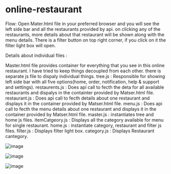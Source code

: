 # online-restaurant
Flow:
Open Mater.html file in your preferred browser and you will see the left side bar and all the restaurants provided by api. on clicking any of the restaurants, more details about that restaurant will be shown along with the menu details. There is a filter button on top right corner, if you click on it the filter light box will open.
 
 Details about individual files :

Master.html file provides container for everything that you see in this online restaurant. I have tried to keep things decoupled from each other. there is separate js file to dispaly individual things.
tree.js : Responsible for showing left side bar with all five options(home, order, notification, help & support and settings).
restaurents.js : Does api call to fecth the deta for all available restaurants and dispalys in the containter provided by Matser.html file.
restaurant.js : Does api call to fecth details about one restaurant and displays it in the container provided by Matser.html file.
menu.js : Does api call to fecth the menu details about one restaurant and displays it in the container provided by Matser.html file.
master.js : instantiates tree and home js files.
itemCatgeory.js : Displays all the category available for menu for single restaurant.
home.js : instantiate category, restaurant and filter js files.
filter.js : Displays filter light box.
category.js : Displays Restaurant cantegory.



![image](https://user-images.githubusercontent.com/50864824/135609068-896c910c-c847-4b01-8f11-e3d4a2483bab.png)

![image](https://user-images.githubusercontent.com/50864824/135609202-c52f7818-d4f4-4c0d-9dfc-4651ee9e19da.png)

![image](https://user-images.githubusercontent.com/50864824/135609302-10447044-5854-4883-a12f-91cd430c1c53.png)



